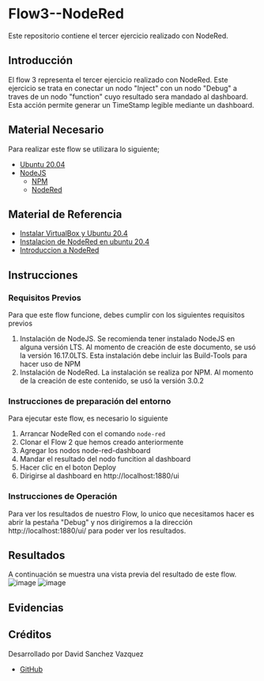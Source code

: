 # Flow3--NodeRed
Este repositorio contiene el tercer ejercicio realizado con NodeRed.

## Introducción
El flow 3 representa el tercer ejercicio realizado con NodeRed. Este ejercicio se trata en conectar un nodo "Inject" con un nodo "Debug" a traves de un nodo "function" cuyo resultado sera mandado al dashboard. Esta acción permite generar un TimeStamp legible mediante un dashboard.

## Material Necesario
Para realizar este flow se utilizara lo siguiente;

- [Ubuntu 20.04](https://releases.ubuntu.com/20.04/)
- [NodeJS](https://nodejs.org/es/)
    - [NPM](https://www.npmjs.com/)
    - [NodeRed](https://nodered.org/docs/getting-started/local)

## Material de Referencia

- [Instalar VirtualBox y Ubuntu 20.4](https://www.youtube.com/watch?v=rYkKjmwuot0)
- [Instalacion de NodeRed en ubuntu 20.4](https://www.arubacloud.com/tutorial/how-to-install-node-red-on-ubuntu-20-04.aspx)
- [Introduccion a NodeRed](https://www.codigoiot.com/curso/introduccion-a-node-red/)

## Instrucciones

### Requisitos Previos

Para que este flow funcione, debes cumplir con los siguientes requisitos previos
1. Instalación de NodeJS. Se recomienda tener instalado NodeJS en alguna versión LTS. Al momento de creación de este documento, se usó la versión 16.17.0LTS. Esta instalación debe incluir las Build-Tools para hacer uso de NPM
2. Instalación de NodeRed. La instalación se realiza por NPM. Al momento de la creación de este contenido, se usó la versión 3.0.2

### Instrucciones de preparación del entorno

Para ejecutar este flow, es necesario lo siguiente
1. Arrancar NodeRed con el comando `node-red`
2. Clonar el Flow 2 que hemos creado anteriormente
3. Agregar los nodos node-red-dashboard
4. Mandar el resultado del nodo funcition al dashboard
5. Hacer clic en el boton Deploy
6. Dirigirse al dashboard en http://localhost:1880/ui

### Instrucciones de Operación

Para ver los resultados de nuestro Flow, lo unico que necesitamos hacer es abrir la pestaña "Debug" y nos dirigiremos a la dirección http://localhost:1880/ui/ para poder ver los resultados.

## Resultados
A continuación se muestra una vista previa del resultado de este flow.
![image](https://user-images.githubusercontent.com/111893490/189473878-191cf04b-929d-4888-9718-363449c80ee8.png)
![image](https://user-images.githubusercontent.com/111893490/189473900-0e58b364-509f-4558-ae65-365b1716c900.png)



## Evidencias


## Créditos

Desarrollado por David Sanchez Vazquez
- [GitHub](https://github.com/DavidSv00)
